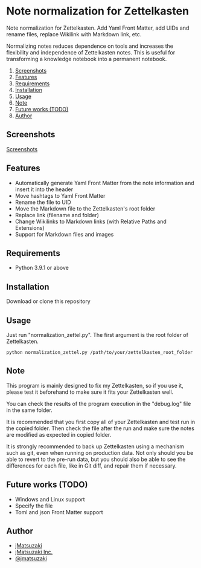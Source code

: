 # Note normalization for Zettelkasten

Note normalization for Zettelkasten. Add Yaml Front Matter, add UIDs and rename files, replace Wikilink with Markdown link, etc.

Normalizing notes reduces dependence on tools and increases the flexibility and independence of Zettelkasten notes. This is useful for transforming a knowledge notebook into a permanent notebook.

1. [Screenshots](#screenshots)
2. [Features](#features)
3. [Requirements](#requirements)
4. [Installation](#installation)
5. [Usage](#usage)
6. [Note](#note)
7. [Future works (TODO)](#future-works-todo)
8. [Author](#author)

## Screenshots

[Screenshots](img/readme_screenshots.png)

## Features

- Automatically generate Yaml Front Matter from the note information and insert it into the header
- Move hashtags to Yaml Front Matter
- Rename the file to UID
- Move the Markdown file to the Zettelkasten's root folder
- Replace link (filename and folder)
- Change Wikilinks to Markdown links (with Relative Paths and Extensions)
- Support for Markdown files and images

## Requirements

- Python 3.9.1 or above

## Installation

Download or clone this repository

## Usage

Just run "normalization_zettel.py".
The first argument is the root folder of Zettelkasten.

```
python normalization_zettel.py /path/to/your/zettelkasten_root_folder
```

## Note

This program is mainly designed to fix my Zettelkasten, so if you use it, please test it beforehand to make sure it fits your Zettelkasten well.

You can check the results of the program execution in the "debug.log" file in the same folder.

It is recommended that you first copy all of your Zettelkasten and test run in the copied folder. Then check the file after the run and make sure the notes are modified as expected in copied folder.

It is strongly recommended to back up Zettelkasten using a mechanism such as git, even when running on production data. Not only should you be able to revert to the pre-run data, but you should also be able to see the differences for each file, like in Git diff, and repair them if necessary.

## Future works (TODO)

- Windows and Linux support
- Specify the file
- Toml and json Front Matter support

## Author

- [jMatsuzaki](https://jmatsuzaki.com/)
- [jMatsuzaki Inc.](https://jmatsuzaki.com/company)
- [@jmatsuzaki](https://twitter.com/jmatsuzaki)
